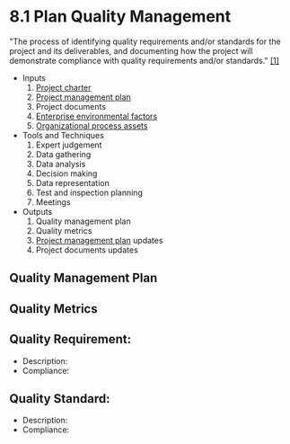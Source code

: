 # 8.1 Plan Quality Management

"The process of identifying quality requirements and/or standards for the
project and its deliverables, and documenting how the project will demonstrate
compliance with quality requirements and/or standards."
[[1]](../home.md#references)

- Inputs
  1. [Project charter](../04-integration/4.1-develop-project-charter.md)
  2. [Project management plan](../04-integration/4.2-develop-project-management-plan.md)
  3. Project documents
  4. [Enterprise environmental factors](../00-project-files/01-enterprise-environmental-factors/00-enterprise-environmental-factors.md)
  5. [Organizational process assets](../00-project-files/02-organizational-process-assets/00-organizational-process-assets.md)
- Tools and Techniques
  1. Expert judgement
  2. Data gathering
  3. Data analysis
  4. Decision making
  5. Data representation
  6. Test and inspection planning
  7. Meetings
- Outputs
  1. Quality management plan
  2. Quality metrics
  3. [Project management plan](../04-integration/4.2-develop-project-management-plan.md) updates
  4. Project documents updates

## Quality Management Plan

## Quality Metrics

## Quality Requirement:

- Description:
- Compliance:

## Quality Standard:

- Description:
- Compliance:
